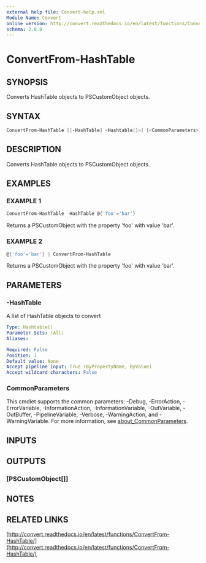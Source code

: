 ```yaml
---
external help file: Convert-help.xml
Module Name: Convert
online version: http://convert.readthedocs.io/en/latest/functions/ConvertFrom-HashTable/
schema: 2.0.0
---
```


# ConvertFrom-HashTable

## SYNOPSIS

Converts HashTable objects to PSCustomObject objects.

## SYNTAX

```powershell
ConvertFrom-HashTable [[-HashTable] <Hashtable[]>] [<CommonParameters>]
```

## DESCRIPTION

Converts HashTable objects to PSCustomObject objects.

## EXAMPLES

### EXAMPLE 1

```powershell
ConvertFrom-HashTable -HashTable @{'foo'='bar'}
```

Returns a PSCustomObject with the property 'foo' with value 'bar'.

### EXAMPLE 2

```powershell
@{'foo'='bar'} | ConvertFrom-HashTable
```

Returns a PSCustomObject with the property 'foo' with value 'bar'.

## PARAMETERS

### -HashTable

A list of HashTable objects to convert

```yaml
Type: Hashtable[]
Parameter Sets: (All)
Aliases:

Required: False
Position: 1
Default value: None
Accept pipeline input: True (ByPropertyName, ByValue)
Accept wildcard characters: False
```

### CommonParameters

This cmdlet supports the common parameters: -Debug, -ErrorAction, -ErrorVariable, -InformationAction, -InformationVariable, -OutVariable, -OutBuffer, -PipelineVariable, -Verbose, -WarningAction, and -WarningVariable. For more information, see [about_CommonParameters](http://go.microsoft.com/fwlink/?LinkID=113216).

## INPUTS

## OUTPUTS

### [PSCustomObject[]]

## NOTES

## RELATED LINKS

[http://convert.readthedocs.io/en/latest/functions/ConvertFrom-HashTable/](http://convert.readthedocs.io/en/latest/functions/ConvertFrom-HashTable/)
